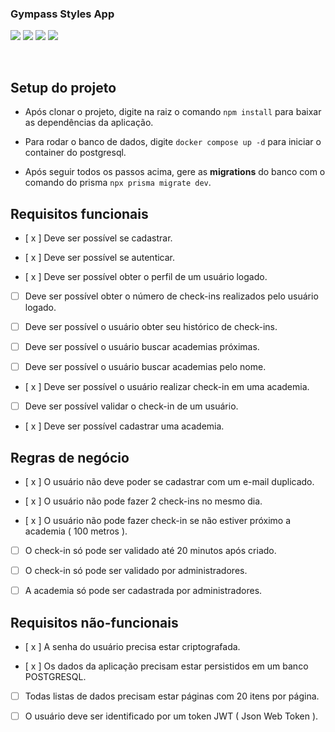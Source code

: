 ### Gympass Styles App

<p align="left">
<img src="https://img.shields.io/badge/typescript-%23007ACC.svg?style=for-the-badge&logo=typescript&logoColor=white" />
<img src="https://img.shields.io/badge/fastify-%23000000.svg?style=for-the-badge&logo=fastify&logoColor=white" />
<img src="https://img.shields.io/badge/postgres-%23316192.svg?style=for-the-badge&logo=postgresql&logoColor=white" />
<img src="https://img.shields.io/badge/docker-%230db7ed.svg?style=for-the-badge&logo=docker&logoColor=white" />
</p>
<br>

## Setup do projeto

- Após clonar o projeto, digite na raiz o comando `npm install` para baixar as dependências da aplicação. 

- Para rodar o banco de dados, digite `docker compose up -d` para iniciar o container do postgresql.

- Após seguir todos os passos acima, gere as **migrations** do banco com o comando do prisma `npx prisma migrate dev`.

## Requisitos funcionais

- [ x ] Deve ser possível se cadastrar.

- [ x ] Deve ser possível se autenticar.

- [ x ] Deve ser possível obter o perfil de um usuário logado.

- [  ] Deve ser possível obter o número de check-ins realizados pelo usuário logado.

- [  ] Deve ser possível o usuário obter seu histórico de check-ins.

- [  ] Deve ser possível o usuário buscar academias próximas.

- [  ] Deve ser possível o usuário buscar academias pelo nome.

- [ x ] Deve ser possível o usuário realizar check-in em uma academia.

- [  ] Deve ser possível validar o check-in de um usuário.

- [ x ] Deve ser possível cadastrar uma academia.

## Regras de negócio

- [ x ] O usuário não deve poder se cadastrar com um e-mail duplicado.

- [ x ] O usuário não pode fazer 2 check-ins no mesmo dia.

- [ x ] O usuário não pode fazer check-in se não estiver próximo a academia ( 100 metros ).

- [  ] O check-in só pode ser validado até 20 minutos após criado.

- [  ] O check-in só pode ser validado por administradores.

- [  ] A academia só pode ser cadastrada por administradores.

## Requisitos não-funcionais

- [ x ] A senha do usuário precisa estar criptografada.

- [ x ] Os dados da aplicação precisam estar persistidos em um banco POSTGRESQL.

- [  ] Todas listas de dados precisam estar páginas com 20 itens por página.

- [  ] O usuário deve ser identificado por um token JWT ( Json Web Token ).
